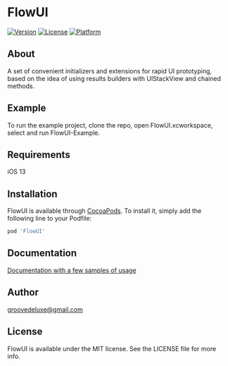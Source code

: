 # FlowUI

[![Version](https://img.shields.io/cocoapods/v/FlowUI.svg?style=flat)](https://cocoapods.org/pods/FlowUI)
[![License](https://img.shields.io/cocoapods/l/FlowUI.svg?style=flat)](https://cocoapods.org/pods/FlowUI)
[![Platform](https://img.shields.io/cocoapods/p/FlowUI.svg?style=flat)](https://cocoapods.org/pods/FlowUI)

## About

A set of convenient initializers and extensions for rapid UI prototyping, based on the idea of using results builders with UIStackView and chained methods.

## Example

To run the example project, clone the repo, open FlowUI.xcworkspace, select and run FlowUI-Example.

## Requirements

iOS 13

## Installation

FlowUI is available through [CocoaPods](https://cocoapods.org). To install
it, simply add the following line to your Podfile:

```ruby
pod 'FlowUI'
```

## Documentation

[Documentation with a few samples of usage](./DOCUMENTATION.md)

## Author

groovedeluxe@gmail.com

## License

FlowUI is available under the MIT license. See the LICENSE file for more info.
